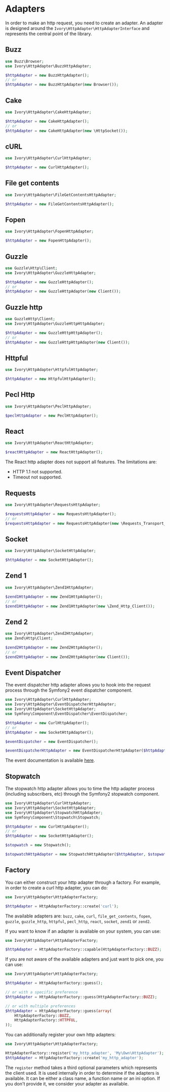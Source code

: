 # Adapters

In order to make an http request, you need to create an adapter. An adapter is designed around the
`Ivory\HttpAdapter\HttpAdapterInterface` and represents the central point of the library.

## Buzz

``` php
use Buzz\Browser;
use Ivory\HttpAdapter\BuzzHttpAdapter;

$httpAdapter = new BuzzHttpAdapter();
// or
$httpAdapter = new BuzzHttpAdapter(new Browser());
```

## Cake

``` php
use Ivory\HttpAdapter\CakeHttpAdapter;

$httpAdapter = new CakeHttpAdapter();
// or
$httpAdapter = new CakeHttpAdapter(new \HttpSocket());
```

## cURL

``` php
use Ivory\HttpAdapter\CurlHttpAdapter;

$httpAdapter = new CurlHttpAdapter();
```

## File get contents

``` php
use Ivory\HttpAdapter\FileGetContentsHttpAdapter;

$httpAdapter = new FileGetContentsHttpAdapter();
```

## Fopen

``` php
use Ivory\HttpAdapter\FopenHttpAdapter;

$httpAdapter = new FopenHttpAdapter();
```

## Guzzle

``` php
use Guzzle\Http\Client;
use Ivory\HttpAdapter\GuzzleHttpAdapter;

$httpAdapter = new GuzzleHttpAdapter();
// or
$httpAdapter = new GuzzleHttpAdapter(new Client());
```

## Guzzle http

``` php
use GuzzleHttp\Client;
use Ivory\HttpAdapter\GuzzleHttpHttpAdapter;

$httpAdapter = new GuzzleHttpHttpAdapter();
// or
$httpAdapter = new GuzzleHttpHttpAdapter(new Client());
```

## Httpful

``` php
use Ivory\HttpAdapter\HttpfulHttpAdapter;

$httpAdapter = new HttpfulHttpAdapter();
```

## Pecl Http

``` php
use Ivory\HttpAdapter\PeclHttpAdapter;

$peclHttpAdapter = new PeclHttpAdapter();
```

## React

``` php
use Ivory\HttpAdapter\ReactHttpAdapter;

$reactHttpAdapter = new ReactHttpAdapter();
```

The React http adapter does not support all features. The limitations are:

 * HTTP 1.1 not supported.
 * Timeout not supported.
 
## Requests

``` php
use Ivory\HttpAdapter\RequestsHttpAdapter;

$requestsHttpAdapter = new RequestsHttpAdapter();
// or
$requestsHttpAdapter = new RequestsHttpAdapter(new \Requests_Transport_cURL());
```

## Socket

``` php
use Ivory\HttpAdapter\SocketHttpAdapter;

$httpAdapter = new SocketHttpAdapter();
```

## Zend 1

``` php
use Ivory\HttpAdapter\Zend1HttpAdapter;

$zend1HttpAdapter = new Zend1HttpAdapter();
// or
$zend1HttpAdapter = new Zend1HttpAdapter(new \Zend_Http_Client());
```

## Zend 2

``` php
use Ivory\HttpAdapter\Zend2HttpAdapter;
use Zend\Http\Client;

$zend2HttpAdapter = new Zend2HttpAdapter();
// or
$zend2HttpAdapter = new Zend2HttpAdapter(new Client());
```

## Event Dispatcher

The event dispatcher http adapter allows you to hook into the request process through the Symfony2 event dispatcher
component.

``` php
use Ivory\HttpAdapter\CurlHttpAdapter;
use Ivory\HttpAdapter\EventDispatcherHttpAdapter;
use Ivory\HttpAdapter\SocketHttpAdapter;
use Symfony\Component\EventDispatcher\EventDispatcher;

$httpAdapter = new CurlHttpAdapter();
// or
$httpAdapter = new SocketHttpAdapter();

$eventDispatcher = new EventDispatcher();

$eventDispatcherHttpAdapter = new EventDispatcherHttpAdapter($httpAdapter, $eventDispatcher);
```

The event documentation is available [here](/doc/events.md).

## Stopwatch

The stopwatch http adapter allows you to time the http adapter process (including subscribers, etc) through the
Symfony2 stopwatch component.

``` php
use Ivory\HttpAdapter\CurlHttpAdapter;
use Ivory\HttpAdapter\SocketHttpAdapter;
use Ivory\HttpAdapter\StopwatchHttpAdapter;
use Symfony\Component\Stopwatch\Stopwatch;

$httpAdapter = new CurlHttpAdapter();
// or
$httpAdapter = new SocketHttpAdapter();

$stopwatch = new Stopwatch();

$stopwatchHttpAdapter = new StopwatchHttpAdapter($httpAdapter, $stopwatch);
```

## Factory

You can either construct your http adapter through a factory. For example, in order to create a curl http adapter, you
can do:

``` php
use Ivory\HttpAdapter\HttpAdapterFactory;

$httpAdapter = HttpAdapterFactory::create('curl');
```

The available adapters are: `buzz`, `cake`, `curl`, `file_get_contents`, `fopen`, `guzzle`, `guzzle_http`, `httpful`,
`pecl_http`, `react`, `socket`, `zend1` or `zend2`.

If you want to know if an adapter is available on your system, you can use:

``` php
use Ivory\HttpAdapter\HttpAdapterFactory;

$httpAdapter = HttpAdapterFactory::capable(HttpAdapterFactory::BUZZ);
```

If you are not aware of the available adapters and just want to pick one, you can use:

``` php
use Ivory\HttpAdapter\HttpAdapterFactory;

$httpAdapter = HttpAdapterFactory::guess();

// or with a specific preference
$httpAdapter = HttpAdapterFactory::guess(HttpAdapterFactory::BUZZ);

// or with multiple preferences
$httpAdapter = HttpAdapterFactory::guess(array(
    HttpAdapterFactory::BUZZ,
    HttpAdapterFactory::HTTPFUL,
));
```

You can additionally register your own http adapters:

``` php
use Ivory\HttpAdapter\HttpAdapterFactory;

HttpAdapterFactory::register('my_http_adapter', 'My\Own\HttpAdapter');
$httpAdapter = HttpAdapterFactory::create('my_http_adapter');
```

The `register` method takes a third optional parameters which represents the client used. It is used internally in
order to determine if the adapters is available. It can be either a class name, a function name or an ini option. If
you don't provide it, we consider your adapter as available.
